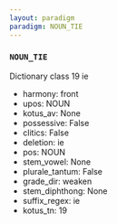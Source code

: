 ```yaml
---
layout: paradigm
paradigm: NOUN_TIE
---
```

### ` NOUN_TIE `

Dictionary class 19 ie
* harmony: front
* upos: NOUN
* kotus_av: None
* possessive: False
* clitics: False
* deletion: ie
* pos: NOUN
* stem_vowel: None
* plurale_tantum: False
* grade_dir: weaken
* stem_diphthong: None
* suffix_regex: ie
* kotus_tn: 19

